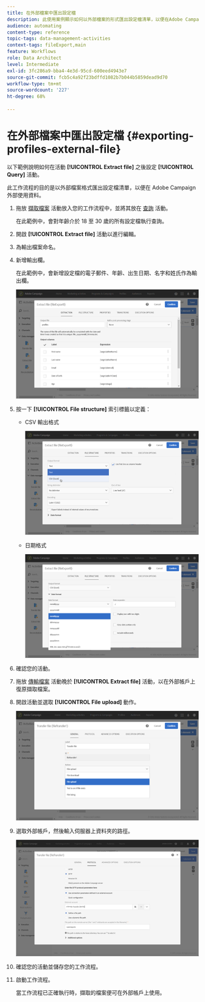 ```yaml
---
title: 在外部檔案中匯出設定檔
description: 此使用案例顯示如何以外部檔案的形式匯出設定檔清單，以便在Adobe Campaign外部使用資料。
audience: automating
content-type: reference
topic-tags: data-management-activities
context-tags: fileExport,main
feature: Workflows
role: Data Architect
level: Intermediate
exl-id: 3fc286a9-bba4-4e3d-95cd-600eed4943e7
source-git-commit: fcb5c4a92f23bdffd1082b7b044b5859dead9d70
workflow-type: tm+mt
source-wordcount: '227'
ht-degree: 68%

---
```


# 在外部檔案中匯出設定檔 {#exporting-profiles-external-file}

以下範例說明如何在活動 **[!UICONTROL Extract file]** 之後設定 **[!UICONTROL Query]** 活動。

此工作流程的目的是以外部檔案格式匯出設定檔清單，以便在 Adobe Campaign 外部使用資料。

1. 拖放 [擷取檔案](../../automating/using/extract-file.md) 活動放入您的工作流程中，並將其放在 [查詢](../../automating/using/query.md) 活動。

   在此範例中，會對年齡介於 18 至 30 歲的所有設定檔執行查詢。

1. 開啟 **[!UICONTROL Extract file]** 活動以進行編輯。
1. 為輸出檔案命名。
1. 新增輸出欄。

   在此範例中，會新增設定檔的電子郵件、年齡、出生日期、名字和姓氏作為輸出欄。

   ![](assets/wkf_data_export6.png)

1. 按一下 **[!UICONTROL File structure]** 索引標籤以定義：

   * CSV 輸出格式

      ![](assets/wkf_data_export7.png)

   * 日期格式

      ![](assets/wkf_data_export9.png)

1. 確認您的活動。
1. 拖放 [傳輸檔案](../../automating/using/transfer-file.md) 活動晚於 **[!UICONTROL Extract file]** 活動，以在外部帳戶上復原擷取檔案。
1. 開啟活動並選取 **[!UICONTROL File upload]** 動作。

   ![](assets/wkf_data_export11.png)

1. 選取外部帳戶，然後輸入伺服器上資料夾的路徑。

   ![](assets/wkf_data_export12.png)

1. 確認您的活動並儲存您的工作流程。
1. 啟動工作流程。

   當工作流程已正確執行時，擷取的檔案便可在外部帳戶上使用。

